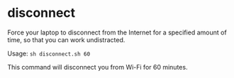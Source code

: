 # disconnect
Force your laptop to disconnect from the Internet for a specified amount of time, so that you can work undistracted.

Usage: `sh disconnect.sh 60`

This command will disconnect you from Wi-Fi for 60 minutes.
